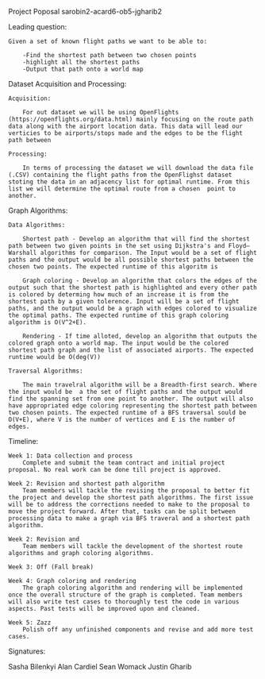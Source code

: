 Project Poposal sarobin2-acard6-ob5-jgharib2

Leading question:

    Given a set of known flight paths we want to be able to:

        -Find the shortest path between two chosen points
        -highlight all the shortest paths
        -Output that path onto a world map

Dataset Acquisition and Processing:

    Acquisition:

        For out dataset we will be using OpenFlights (https://openflights.org/data.html) mainly focusing on the route path data along with the airport location data. This data will lead our verticies to be airports/stops made and the edges to be the flight path between 

    Processing:

        In terms of processing the dataset we will download the data file (.CSV) containing the flight paths from the OpenFlighst dataset stoting the data in an adjacency list for optimal runtime. From this list we will determine the optimal route from a chosen  point to another.

Graph Algorithms:

    Data Algorithms:

        Shortest path - Develop an algorithm that will find the shortest path between two given points in the set using Dijkstra's and Floyd–Warshall algorithms for comparison. The Input would be a set of flight paths and the output would be all possible shortest paths between the chosen two points. The expected runtime of this algoritm is
        
        Graph coloring - Develop an algorithm that colors the edges of the output such that the shortest path is highlighted and every other path is colored by determing how much of an increase it is from the shortest path by a given tolerence. Input will be a set of flight paths, and the output would be a graph with edges colored to visualize the optimal paths. The expected runtime of this graph coloring algorithm is O(V^2+E).

        Rendering - If time alloted, develop an algorithm that outputs the colored graph onto a world map. The input would be the colored shortest path graph and the list of associated airports. The expected runtime would be O(deg(V))

    Traversal Algorithms:

        The main travelral algorithm will be a Breadth-first search. Where the input would be  a the set of flight paths and the output would find the spanning set from one point to another. The output will also have appropriated edge coloring representing the shortest path between two chosen points. The expected runtime of a BFS traversal sould be O(V+E), where V is the number of vertices and E is the number of edges.

Timeline:

    Week 1: Data collection and process
        Complete and submit the team contract and initial project proposal. No real work can be done till project is approved.
 
    Week 2: Revision and shortest path algorithm
       	Team members will tackle the revising the proposal to better fit the project and develop the shortest path algorithms. The first issue will be to address the corrections needed to make to the proposal to move the project forward. After that, tasks can be split between processing data to make a graph via BFS traveral and a shortest path algorithm.

    Week 2: Revision and 
       	Team members will tackle the development of the shortest route algorithms and graph coloring algorithms. 
 
    Week 3: Off (Fall break)
 
    Week 4: Graph coloring and rendering
       	The graph coloring algorithm and rendering will be implemented once the overall structure of the graph is completed. Team members will also write test cases to thoroughly test the code in various aspects. Past tests will be improved upon and cleaned.
 
    Week 5: Zazz
       	Polish off any unfinished components and revise and add more test cases.


Signatures:

Sasha Bilenkyi
Alan Cardiel
Sean Womack
Justin Gharib
